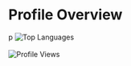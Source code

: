 # Profile Overview
p
![Top Languages](https://github-readme-stats.vercel.app/api/top-langs/?username=percivalyan&theme=dark&layout=compact&card_width=500&langs_count=10)
<br><br>
![Profile Views](https://komarev.com/ghpvc/?username=percivalyan&label=Profile%20Views&color=0e75b6&style=flat)
